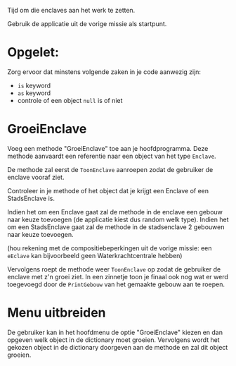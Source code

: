 
Tijd om die enclaves aan het werk te zetten.

Gebruik de applicatie uit de vorige missie als startpunt.

# Opgelet: 
Zorg ervoor dat minstens volgende zaken in je code aanwezig zijn:
* ``is`` keyword
* ``as`` keyword
* controle of een object ``null`` is of niet

# GroeiEnclave
Voeg een methode "GroeiEnclave" toe aan je hoofdprogramma. Deze methode aanvaardt een referentie naar een object van het type ``Enclave``. 

De methode zal eerst de ``ToonEnclave`` aanroepen zodat de gebruiker de enclave vooraf ziet.

Controleer in je methode of het object dat je krijgt een Enclave of een StadsEnclave is.

Indien het om een Enclave gaat zal de methode in de enclave een gebouw naar keuze toevoegen (de applicatie kiest dus random welk type).
Indien het om een StadsEnclave gaat zal de methode in de stadsenclave 2 gebouwen naar keuze toevoegen.

(hou rekening met de compositiebeperkingen uit de vorige missie: een ``eEclave`` kan bijvoorbeeld geen Waterkrachtcentrale hebben)

Vervolgens roept de methode weer ``ToonEnclave`` op zodat de gebruiker de enclave met z'n groei ziet.
In een zinnetje toon je finaal ook nog wat er werd toegevoegd door de ``PrintGebouw``  van het gemaakte gebouw aan te roepen.

# Menu uitbreiden
De gebruiker kan in het hoofdmenu de optie "GroeiEnclave" kiezen en dan opgeven welk object in de dictionary moet groeien. Vervolgens wordt het gekozen object in de dictionary doorgeven aan de methode en zal dit object groeien.

